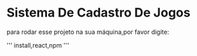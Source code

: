 <h1> Sistema De Cadastro De Jogos</h1>

para rodar esse projeto na sua máquina,por favor digite:

'''
install,react,npm
'''
